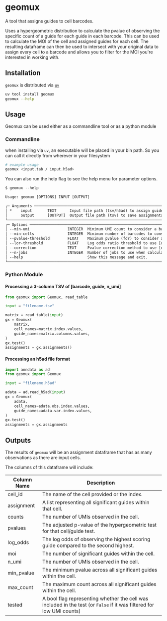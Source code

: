 # geomux

A tool that assigns guides to cell barcodes.

Uses a hypergeometric distribution to calculate the pvalue of observing the
specific count of a guide for each guide in each barcode.
This can be used to calculate the MOI of the cell and assigned guides for each cell.
The resulting dataframe can then be used to intersect with your original data
to assign every cell to a barcode and allows you to filter
for the MOI you're interested in working with.

## Installation

`geomux` is distributed via [`uv`](https://docs.astral.sh/uv/)

```bash
uv tool install geomux
geomux --help
```

## Usage

Geomux can be used either as a commandline tool or as a python module

### Commandline

when installing via `uv`, an executable will be placed in your bin path. So you can call it directly from wherever in your filesystem

```bash
# example usage
geomux <input.tab / input.h5ad>
```

You can also run the help flag to see the help menu for parameter options.

```txt
$ geomux --help

Usage: geomux [OPTIONS] INPUT [OUTPUT]

╭─ Arguments ──────────────────────────────────────────────────────────────────────────────────────────────────────────╮
│ *    input       TEXT      Input file path (tsv/h5ad) to assign guides. [default: None] [required]                   │
│      output      [OUTPUT]  Output file path (tsv) to save assignments. [default: geomux.tsv]                         │
╰──────────────────────────────────────────────────────────────────────────────────────────────────────────────────────╯
╭─ Options ────────────────────────────────────────────────────────────────────────────────────────────────────────────╮
│ --min-umi                 INTEGER  Minimum UMI count to consider a barcode [default: 5]                              │
│ --min-cells               INTEGER  Minimum number of barcodes to consider a guide [default: 100]                     │
│ --pvalue-threshold        FLOAT    Maximum pvalue (fdr) to consider a guide-assignment [default: 0.05]               │
│ --lor-threshold           FLOAT    Log odds ratio threshold to use [default: 10.0]                                   │
│ --correction              TEXT     Pvalue correction method to use [default: bh]                                     │
│ --n-jobs                  INTEGER  Number of jobs to use when calculating hypergeometric distributions [default: 1]  │
│ --help                             Show this message and exit.                                                       │
╰──────────────────────────────────────────────────────────────────────────────────────────────────────────────────────╯
```

### Python Module

#### Processing a 3-column TSV of [barcode, guide, n_umi]

```python
from geomux import Geomux, read_table

input = "filename.tsv"

matrix = read_table(input)
gx = Geomux(
    matrix,
    cell_names=matrix.index.values,
    guide_names=matrix.columns.values,
)
gx.test()
assignments = gx.assignments()
```

#### Processing an h5ad file format

```python
import anndata as ad
from geomux import Geomux

input = "filename.h5ad"

adata = ad.read_h5ad(input)
gx = Geomux(
    adata,
    cell_names=adata.obs.index.values,
    guide_names=adata.var.index.values,
)
gx.test()
assignments = gx.assignments
```

## Outputs

The results of `geomux` will be an assignment dataframe that has as many
observations as there are input cells.

The columns of this dataframe will include:

| Column Name | Description |
| ----------- | ----------- |
| cell_id | The name of the cell provided or the index. |
| assignment | A list representing all significant guides within that cell. |
| counts | The number of UMIs observed in the cell. |
| pvalues | The adjusted p-value of the hypergeometric test for that cell/guide test. |
| log_odds | The log odds of observing the highest scoring guide compared to the second highest. |
| moi | The number of significant guides within the cell. |
| n_umi | The number of UMIs observed in the cell. |
| min_pvalue | The minimum pvalue across all significant guides within the cell. |
| max_count | The maximum count across all significant guides within the cell. |
| tested | A bool flag representing whether the cell was included in the test (or `False` if it was filtered for low UMI counts) |
